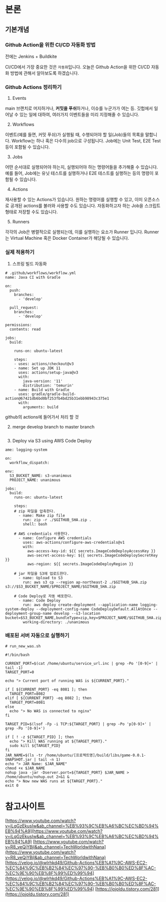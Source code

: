 # 본론

## 기본개념

### Github Action을 위한 CI/CD 자동화 방법

전에는 Jenkins + Buildkite

CI/CD에서 가장 중요한 것은 `자동화`입니다. 오늘은 Github Action을 위한 CI/CD 자동화 방법에 관해서 알아보도록 하겠습니다.

### Github Actions 정리하기

1. Events

main 브랜치로 머지하거나, **커밋을 푸쉬**하거나, 이슈를 누군가가 여는 등. 깃헙에서 일어날 수 있는 일에 대하여, 여러가지 이벤트들을 미리 지정해줄 수 있습니다.

2. Workflows

이벤트(예를 들면, 커밋 푸쉬)가 실행될 때, 수행되어야 할 일(Job)들의 목록을 말합니다. Workflow는 하나 혹은 다수의 job으로 구성됩니다. Job에는 Unit Test, E2E Test 등이 포함될 수 있습니다.

3. Jobs

어떤 순서대로 실행되어야 하는지, 실행되어야 하는 명령어들을 추가해줄 수 있습니다. 예를 들어, Job에는 유닛 테스트를 실행하거나 E2E 테스트를 실행하는 등의 명령이 포함될 수 있습니다.

4. Actions

재사용할 수 있는 Actions가 있습니다. 원하는 명령어를 실행할 수 있고, 이미 오픈소스로 공개된 actions를 불러와 사용할 수도 있습니다. 자동화하고자 하는 Job을 스크립트 형태로 저장할 수도 있습니다.

5. Runners

각각의 Job은 병렬적으로 실행되는데, 이를 실행하는 요소가 Runner 입니다. Runner는 Virtual Machine 혹은 Docker Container가 해당될 수 있습니다.

### 실제 적용하기

1. 스프링 빌드 자동화

```shell
# .github/workflows/workflow.yml
name: Java CI with Gradle

on:
  push:
    branches:
      - 'develop'

  pull_request:
    branches:
      - 'develop'

permissions:
  contents: read

jobs:
  build:

    runs-on: ubuntu-latest

    steps:
    - uses: actions/checkout@v3
    - name: Set up JDK 11
      uses: actions/setup-java@v3
      with:
        java-version: '11'
        distribution: 'temurin'
    - name: Build with Gradle
      uses: gradle/gradle-build-action@67421db6bd0bf253fb4bd25b31ebb98943c375e1
      with:
        arguments: build
```

github의 actions에 들어가서 처리 할 것

2. merge develop branch to master branch

```shell

```

3. Deploy via S3 using AWS Code Deploy

```shell
ame: logging-system

on:
  workflow_dispatch:

env:
  S3_BUCKET_NAME: s3-unanimous
  PROJECT_NAME: unanimous

jobs:
  build:
    runs-on: ubuntu-latest

    steps:
    # zip 파일을 압축한다.
      - name: Make zip file
        run: zip -r ./$GITHUB_SHA.zip .
        shell: bash

    # AWS credentials 사용한다.
      - name: Configure AWS credentials
        uses: aws-actions/configure-aws-credentials@v1
        with:
          aws-access-key-id: ${{ secrets.ImageCodeDeployAccessKey }}
          aws-secret-access-key: ${{ secrets.ImageCodeDeploySecretKey }}
          aws-region: ${{ secrets.ImageCodeDeployRegion }}

    # jar 파일을 S3에 업로드한다.
      - name: Upload to S3
        run: aws s3 cp --region ap-northeast-2 ./$GITHUB_SHA.zip s3://$S3_BUCKET_NAME/$PROJECT_NAME/$GITHUB_SHA.zip

    # Code Deploy로 자동 배포한다.
      - name: Code Deploy
        run: aws deploy create-deployment --application-name logging-system-deploy --deployment-config-name CodeDeployDefault.AllAtOnce --deployment-group-name develop --s3-location bucket=$S3_BUCKET_NAME,bundleType=zip,key=$PROJECT_NAME/$GITHUB_SHA.zip
        working-directory: ./unanimous
```

### 배포된 서버 자동으로 실행하기

```shell
# run_new_was.sh

#!/bin/bash

CURRENT_PORT=$(cat /home/ubuntu/service_url.inc | grep -Po '[0-9]+' | tail -1)
TARGET_PORT=0

echo "> Current port of running WAS is ${CURRENT_PORT}."

if [ ${CURRENT_PORT} -eq 8081 ]; then
  TARGET_PORT=8082
elif [ ${CURRENT_PORT} -eq 8082 ]; then
  TARGET_PORT=8081
else
  echo "> No WAS is connected to nginx"
fi

TARGET_PID=$(lsof -Fp -i TCP:${TARGET_PORT} | grep -Po 'p[0-9]+' | grep -Po '[0-9]+')

if [ ! -z ${TARGET_PID} ]; then
  echo "> Kill WAS running at ${TARGET_PORT}."
  sudo kill ${TARGET_PID}
fi
JAR_NAME=$(ls -tr /home/ubuntu/[프로젝트명]/build/libs/game-0.0.1-SNAPSHOT.jar | tail -n 1)
echo "> JAR Name: $JAR_NAME"
chmod +x $JAR_NAME
nohup java -jar -Dserver.port=${TARGET_PORT} $JAR_NAME > /home/ubuntu/nohup.out 2>&1 &
echo "> Now new WAS runs at ${TARGET_PORT}."
exit 0
```

# 참고사이트

[https://www.youtube.com/watch?v=iLqGzEkusIw&ab_channel=%EB%93%9C%EB%A6%BC%EC%BD%94%EB%94%A9](https://www.youtube.com/watch?v=iLqGzEkusIw&ab_channel=%EB%93%9C%EB%A6%BC%EC%BD%94%EB%94%A9)
[https://www.youtube.com/watch?v=R8_veQiYBjI&ab_channel=TechWorldwithNana](https://www.youtube.com/watch?v=R8_veQiYBjI&ab_channel=TechWorldwithNana)
[https://velog.io/@wlrhkd49/Github-Actions%EB%A1%9C-AWS-EC2-%EC%84%9C%EB%B2%84%EC%97%90-%EB%B0%B0%ED%8F%AC-%EC%9E%90%EB%8F%99%ED%99%94](https://velog.io/@wlrhkd49/Github-Actions%EB%A1%9C-AWS-EC2-%EC%84%9C%EB%B2%84%EC%97%90-%EB%B0%B0%ED%8F%AC-%EC%9E%90%EB%8F%99%ED%99%94)
[https://jojoldu.tistory.com/281](https://jojoldu.tistory.com/281)
